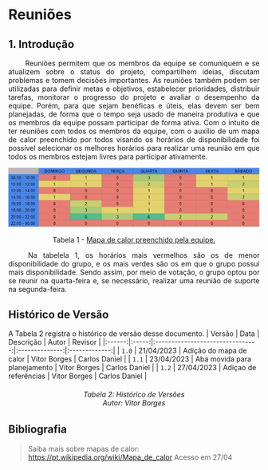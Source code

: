 # Reuniões

## 1. Introdução

<p align="justify">
&emsp;&emsp; Reuniões permitem que os membros da equipe se comuniquem e se atualizem sobre o status do projeto, compartilhem ideias, discutam problemas e tomem decisões importantes. As reuniões também podem ser utilizadas para definir metas e objetivos, estabelecer prioridades, distribuir tarefas, monitorar o progresso do projeto e avaliar o desempenho da equipe. Porém, para que sejam benéficas e úteis, elas devem ser bem planejadas, de forma que o tempo seja usado de maneira produtiva e que os membros da equipe possam participar de forma ativa.
Com o intuito de ter reuniões com todos os membros da equipe, com o auxílio de um mapa de calor preenchido por todos visando os horários de disponibilidade foi possível selecionar os melhores horários para realizar uma reunião em que todos os membros estejam livres para participar ativamente.
</p>


  
![Mapa de Calor](../assets/heatmap.png)
<figcaption align="center">Tabela 1 - <a href="https://pt.wikipedia.org/wiki/Mapa_de_calor">Mapa de calor preenchido pela equipe.</a></figcaption>

<p align="justify">
&emsp;&emsp; Na tabelela 1, os horários mais vermelhos são os de menor disponibilidade do grupo, e os mais verdes são os em que o grupo possui mais disponibilidade. Sendo assim, por meio de votação, o grupo optou por se reunir na quarta-feira e, se necessário, realizar uma reunião de suporte na segunda-feira.
</p>

## Histórico de Versão

A Tabela 2 registra o histórico de versão desse documento.
| Versão | Data  |            Descrição             |     Autor      |    Revisor    |
|:------:|:-----:|:--------------------------------:|:--------------:|:-------------:|
| `1.0`  | 21/04/2023 | Adição do mapa de calor | Vitor Borges | Carlos Daniel |
| `1.1`  | 23/04/2023 | Aba movida para planejamento     | Vitor Borges | Carlos Daniel | 
| `1.2`  | 27/04/2023 | Adiçao de referências            | Vitor Borges | Carlos Daniel |

<h6 align = "center"> Tabela 2: Histórico de Versões
<br> Autor: Vitor Borges </h6>

## Bibliografia
> Saiba mais sobre mapas de calor: <https://pt.wikipedia.org/wiki/Mapa_de_calor> Acesso em 27/04
